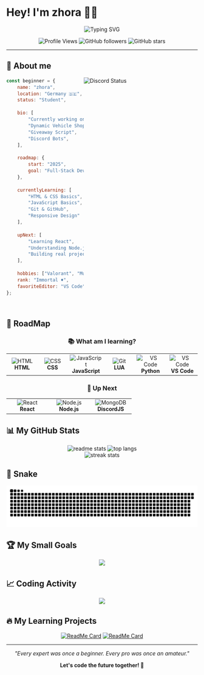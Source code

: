 # Hey! I'm zhora 👨‍💻

<div align="center">
  <img src="https://readme-typing-svg.herokuapp.com?font=Fira+Code&size=22&duration=3000&pause=1000&color=00D9FF&center=true&vCenter=true&width=600&lines=🌱+Learning+Programming;💡+Something+New+Every+Day;🚀+On+My+Way+to+Developer;🎯+Learning+by+Doing" alt="Typing SVG" />
</div>

<div align="center">
  
  ![Profile Views](https://komarev.com/ghpvc/?username=zhoraFPS&color=brightgreen&style=for-the-badge)
  ![GitHub followers](https://img.shields.io/github/followers/zhoraFPS?color=blue&style=for-the-badge)
  ![GitHub stars](https://img.shields.io/github/stars/zhoraFPS?color=yellow&style=for-the-badge)
  
</div>

---

## 🎯 About me

<img align="right" alt="Discord Status" width="300" src="https://lanyard.cnrad.dev/api/827927735132880896">

```javascript
const beginner = {
    name: "zhora",
    location: "Germany 🇩🇪",
    status: "Student",

    bio: [
        "Currently working on Fivem Scripts!",
        "Dynamic Vehicle Shops",
        "Giveaway Script",
        "Discord Bots",
    ],
    
    roadmap: {
        start: "2025",
        goal: "Full-Stack Developer",
    },
    
    currentlyLearning: [
        "HTML & CSS Basics",
        "JavaScript Basics", 
        "Git & GitHub",
        "Responsive Design"
    ],
    
    upNext: [
        "Learning React",
        "Understanding Node.js", 
        "Building real projects"
    ],
    
    hobbies: ["Valorant", "Music", "Coding 💻"],
    rank: "Immortal ♦️",
    favoriteEditor: "VS Code"
};
```

<br clear="right"/>

## 🚀 RoadMap

<div align="center">

### 📚 What am I learning?

<table>
<tr>
<td align="center" width="96">
<img src="https://skillicons.dev/icons?i=html" width="48" height="48" alt="HTML" />
<br><strong>HTML</strong>
</td>
<td align="center" width="96">
<img src="https://skillicons.dev/icons?i=css" width="48" height="48" alt="CSS" />
<br><strong>CSS</strong>
</td>
<td align="center" width="96">
<img src="https://skillicons.dev/icons?i=js" width="48" height="48" alt="JavaScript" />
<br><strong>JavaScript</strong>
</td>
<td align="center" width="96">
<img src="https://skillicons.dev/icons?i=lua" width="48" height="48" alt="Git" />
<br><strong>LUA</strong>
</td>
<td align="center" width="96">
<img src="https://skillicons.dev/icons?i=py" width="48" height="48" alt="VS Code" />
<br><strong>Python</strong>
</td>
<td align="center" width="96">
<img src="https://skillicons.dev/icons?i=vscode" width="48" height="48" alt="VS Code" />
<br><strong>VS Code</strong>
</td>
</tr>
</table>

### 🎯 Up Next

<table>
<tr>
<td align="center" width="96">
<img src="https://skillicons.dev/icons?i=react" width="48" height="48" alt="React" />
<br><strong>React</strong>
</td>
<td align="center" width="96">
<img src="https://skillicons.dev/icons?i=nodejs" width="48" height="48" alt="Node.js" />
<br><strong>Node.js</strong>
<td align="center" width="96">
<img src="https://skillicons.dev/icons?i=discordjs" width="48" height="48" alt="MongoDB" />
<br><strong>DiscordJS</strong>
</td>
</tr>
</table>

</div>

## 📊 My GitHub Stats

<div align="center">
  <img width="390" src="https://github-readme-stats.vercel.app/api?username=zhoraFPS&count_private=true&show_icons=true&theme=react&rank_icon=github&border_radius=10" alt="readme stats" />
  <img width="325" src="https://github-readme-stats.vercel.app/api/top-langs/?username=zhoraFPS&hide=HTML&langs_count=8&layout=compact&theme=react&border_radius=10&size_weight=0.5&count_weight=0.5&exclude_repo=github-readme-stats" alt="top langs" />
</div>

<div align="center">
  <img src="https://github-readme-streak-stats.herokuapp.com?user=zhoraFPS&theme=react&border_radius=10" alt="streak stats"/>
</div>

## 🐍 Snake

<div align="center">
  
  <picture>
    <source media="(prefers-color-scheme: dark)" srcset="https://raw.githubusercontent.com/zhoraFPS/zhoraFPS/output/github-contribution-grid-snake-dark.svg">
    <source media="(prefers-color-scheme: light)" srcset="https://raw.githubusercontent.com/zhoraFPS/zhoraFPS/output/github-contribution-grid-snake.svg">
    <img alt="github contribution grid snake animation" src="https://raw.githubusercontent.com/zhoraFPS/zhoraFPS/output/github-contribution-grid-snake.svg">
  </picture>
  
</div>

## 🏆 My Small Goals

<div align="center">
  <img src="https://github-profile-trophy.vercel.app/?username=zhoraFPS&theme=react&no-frame=true&no-bg=false&margin-w=4&row=2&column=3" />
</div>

## 📈 Coding Activity

<div align="center">
  <img src="https://github-readme-activity-graph.vercel.app/graph?username=zhoraFPS&bg_color=20232a&color=61dafb&line=61dafb&point=ffeb95&area=true&hide_border=true" />
</div>

## 🔥 My Learning Projects

<div align="center">

[![ReadMe Card](https://github-readme-stats.vercel.app/api/pin/?username=zhoraFPS&repo=zhora_vehicleshop&theme=react&border_radius=10)](https://github.com/zhoraFPS/zhora_vehicleshop)
[![ReadMe Card](https://github-readme-stats.vercel.app/api/pin/?username=zhoraFPS&repo=discord-insights&theme=react&border_radius=10)](https://github.com/zhoraFPS/discord-insights)

</div>

---

<div align="center">
  
  *"Every expert was once a beginner. Every pro was once an amateur."*
  
  **Let's code the future together! 🚀**
  
</div>
